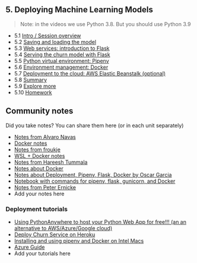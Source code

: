 ## 5. Deploying Machine Learning Models

> Note: in the videos we use Python 3.8. But you
> should use Python 3.9

- 5.1 [Intro / Session overview](01-intro.md)
- 5.2 [Saving and loading the model](02-pickle.md)
- 5.3 [Web services: introduction to Flask](03-flask-intro.md)
- 5.4 [Serving the churn model with Flask](04-flask-deployment.md)
- 5.5 [Python virtual environment: Pipenv](05-pipenv.md)
- 5.6 [Environment management: Docker](06-docker.md)
- 5.7 [Deployment to the cloud: AWS Elastic Beanstalk (optional)](07-aws-eb.md)
- 5.8 [Summary](08-summary.md)
- 5.9 [Explore more](09-explore-more.md)
- 5.10 [Homework](homework.md)


## Community notes

Did you take notes? You can share them here (or in each unit separately)

* [Notes from Alvaro Navas](https://github.com/ziritrion/ml-zoomcamp/blob/main/notes/05a_deployment.md)
* [Docker notes](https://github.com/ayoub-berdeddouch/mlbookcamp-homeworks/blob/main/Deployment/README.md)
* [Notes from froukje](https://github.com/froukje/ml-zoomcamp/blob/main/week5/lecture/Lecture_5_deploying_ml_models.ipynb)
* [WSL + Docker notes](https://github.com/MemoonaTahira/MLZoomcamp2022/blob/main/Notes/Week_5-flask_and_docker_for_deployment/readme.md)
* [Notes from Hareesh Tummala](https://github.com/tummala-hareesh/ml_zoomcamp_ht/blob/main/notes/week-5-notes.md)
* [Notes about Docker](https://github.com/shayansm2/eng-notebook/tree/main/docker)
* [Notes about Deployment, Pipenv, Flask, Docker by Oscar Garcia](https://github.com/ozkary/machine-learning-engineering/tree/main/05-deployment)
* [Notebook with commands for pipenv, flask, gunicorn, and Docker](https://github.com/javier-cp6/ml-zoomcamp/blob/main/05-deployment/05-train-churn-model.ipynb)
* [Notes from Peter Ernicke](https://knowmledge.com/category/courses/ml-zoomcamp/model-deployment/)
* Add your notes here

### Deployment tutorials

* [Using PythonAnywhere to host your Python Web App for free!!! (an an alternative to AWS/Azure/Google cloud)](https://github.com/nindate/ml-zoomcamp-exercises/blob/main/how-to-use-pythonanywhere.md)
* [Deploy Churn Service on Heroku](https://github.com/razekmaiden/churn_service_heroku.git)
* [Installing and using pipenv and Docker on Intel Macs](https://github.com/ziritrion/ml-zoomcamp/blob/main/notes/05b_virtenvs.md)
* [Azure Guide](https://github.com/yusyel/guides/tree/master/azure#1-creating-azure-account)
* Add your tutorials here

